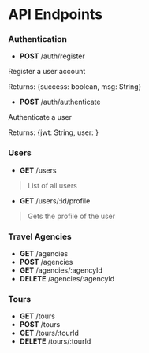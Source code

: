 # API Endpoints

### Authentication

* **POST** /auth/register  

Register a user account  

Returns: {success: boolean, msg: String}

* **POST** /auth/authenticate

Authenticate a user

Returns: {jwt: String, user: }


### Users

* **GET** /users
> List of all users

* **GET** /users/:id/profile
> Gets the profile of the user



### Travel Agencies
* **GET** /agencies
* **POST** /agencies
* **GET** /agencies/:agencyId
* **DELETE** /agencies/:agencyId


### Tours
* **GET** /tours
* **POST** /tours
* **GET** /tours/:tourId
* **DELETE** /tours/:tourId
